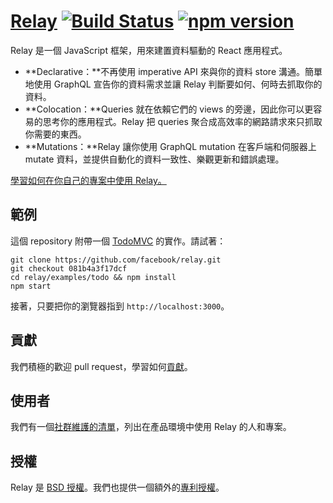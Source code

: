 # [Relay](https://facebook.github.io/relay/) [![Build Status](https://travis-ci.org/facebook/relay.svg?branch=master)](https://travis-ci.org/facebook/relay) [![npm version](https://badge.fury.io/js/react-relay.svg)](http://badge.fury.io/js/react-relay)

Relay 是一個 JavaScript 框架，用來建置資料驅動的 React 應用程式。

* **Declarative：**不再使用 imperative API 來與你的資料 store 溝通。簡單地使用 GraphQL 宣告你的資料需求並讓 Relay 判斷要如何、何時去抓取你的資料。
* **Colocation：**Queries 就在依賴它們的 views 的旁邊，因此你可以更容易的思考你的應用程式。Relay 把 queries 聚合成高效率的網路請求來只抓取你需要的東西。
* **Mutations：**Relay 讓你使用 GraphQL mutation 在客戶端和伺服器上 mutate 資料，並提供自動化的資料一致性、樂觀更新和錯誤處理。

[學習如何在你自己的專案中使用 Relay。](https://facebook.github.io/relay/docs/getting-started.html)

## 範例

這個 repository 附帶一個 [TodoMVC](http://todomvc.com/) 的實作。請試著：

```
git clone https://github.com/facebook/relay.git
git checkout 081b4a3f17dcf
cd relay/examples/todo && npm install
npm start
```

接著，只要把你的瀏覽器指到 `http://localhost:3000`。

## 貢獻

我們積極的歡迎 pull request，學習如何[貢獻](./CONTRIBUTING.md)。

## 使用者

我們有一個[社群維護的清單](./USERS.md)，列出在產品環境中使用 Relay 的人和專案。

## 授權

Relay 是 [BSD 授權](./LICENSE)。我們也提供一個額外的[專利授權](./PATENTS)。
